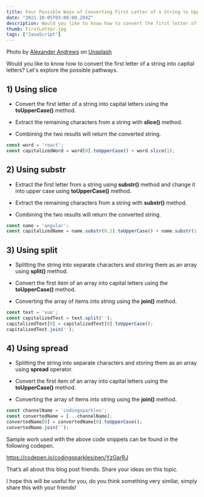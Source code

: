 ```yaml
---
title: Four Possible Ways of Converting First Letter of a String to Uppercase
date: "2021-10-05T03:00:00.284Z"
description: Would you like to know how to convert the first letter of a string into capital letters? Let's explore the possible pathways...
thumb: FirstLetter.jpg
tags: ["JavaScript"]
---
```

<div class="photo-details">Photo by <a href="https://unsplash.com/@alex_andrews?utm_source=unsplash&utm_medium=referral&utm_content=creditCopyText">Alexander Andrews</a> on <a href="https://unsplash.com/s/photos/a?utm_source=unsplash&utm_medium=referral&utm_content=creditCopyText">Unsplash</a></div>

Would you like to know how to convert the first letter of a string into capital letters? Let's explore the possible pathways.

## 1) Using slice 

* Convert the first letter of a string into capital letters using the <b>toUpperCase()</b> method.

* Extract the remaining characters from a string with <b>slice()</b> method.

* Combining the two results will return the converted string.

```js
const word = 'react';
const capitalizedWord = word[0].toUpperCase() + word.slice(1);
```

## 2) Using substr

* Extract the first letter from a string using <b>substr()</b> method and change it into upper case using <b>toUpperCase()</b> method.

* Extract the remaining characters from a string with <b>substr()</b> method.

* Combining the two results will return the converted string.

```js
const name = 'angular';
const capitalizedName = name.substr(0,1).toUpperCase() + name.substr(1, name.length);
```

## 3) Using split

* Splitting the string into separate characters and storing them as an array using <b>split()</b> method.

* Convert the first item of an array into capital letters using the <b>toUpperCase()</b> method.

* Converting the array of items into string using the <b>join()</b> method.

```js
const text = 'vue';
const capitalizedText = text.split('');
capitalizedText[0] = capitalizedText[0].toUpperCase();
capitalizedText.join('');
```
 
## 4) Using spread

* Splitting the string into separate characters and storing them as an array using <b>spread</b> operator.

* Convert the first item of an array into capital letters using the <b>toUpperCase()</b> method.

* Converting the array of items into string using the <b>join()</b> method.

```js
const channelName = 'codingsparkles';
const convertedName = [...channelName];
convertedName[0] = convertedName[0].toUpperCase();
convertedName.join('');
```

Sample work used with the above code snippets can be found in the following codepen.

https://codepen.io/codingsparkles/pen/YzGarRJ

That’s all about this blog post friends. Share your ideas on this topic.

I hope this will be useful for you, do you think something very similar, simply share this with your friends!

 

